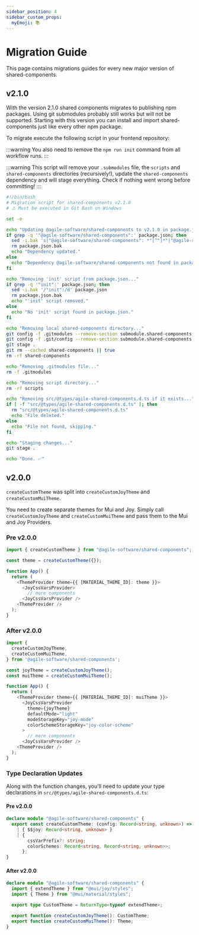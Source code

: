 ```yaml
---
sidebar_position: 4
sidebar_custom_props:
  myEmoji: 📚
---
```


# Migration Guide

This page contains migrations guides for every new major version of shared-components.

## v2.1.0

With the version 2.1.0 shared components migrates to publishing npm packages. Using git submodules probably still works but will not be supported.
Starting with this version you can install and import shared-components just like every other npm package.

To migrate execute the following script in your frontend repository:

:::warning
You also need to remove the `npm run init` command from all workflow runs.
:::

:::warning
This script will remove your `.submodules` file, the `scripts` and `shared-components` directories (recursively!), update the `shared-components` dependency and will stage everything. Check if nothing went wrong before committing!
:::

```bash title="migration.sh"
#!/bin/bash
# Migration script for shared-components v2.1.0
# ⚠️ Must be executed in Git Bash on Windows

set -e

echo "Updating @agile-software/shared-components to v2.1.0 in package.json..."
if grep -q '"@agile-software/shared-components":' package.json; then
  sed -i.bak 's|"@agile-software/shared-components": *"[^"]*"|"@agile-software/shared-components": "^2.1.0"|' package.json
  rm package.json.bak
  echo "Dependency updated."
else
  echo "Dependency @agile-software/shared-components not found in package.json."
fi

echo "Removing 'init' script from package.json..."
if grep -q '"init":' package.json; then
  sed -i.bak '/"init":/d' package.json
  rm package.json.bak
  echo "'init' script removed."
else
  echo "No 'init' script found in package.json."
fi

echo "Removing local shared-components directory..."
git config -f .gitmodules --remove-section submodule.shared-components || true
git config -f .git/config --remove-section submodule.shared-components || true
git stage .
git rm --cached shared-components || true
rm -rf shared-components

echo "Removing .gitmodules file..."
rm -f .gitmodules

echo "Removing script directory..."
rm -rf scripts

echo "Removing src/@types/agile-shared-components.d.ts if it exists..."
if [ -f "src/@types/agile-shared-components.d.ts" ]; then
  rm "src/@types/agile-shared-components.d.ts"
  echo "File deleted."
else
  echo "File not found, skipping."
fi

echo "Staging changes..."
git stage .

echo "Done. ✅"
```

## v2.0.0

`createCustomTheme` was split into `createCustomJoyTheme` and `createCustomMuiTheme`.

You need to create separate themes for Mui and Joy. Simply call `createCustomJoyTheme` and `createCustomMuiTheme` and pass them to the Mui and Joy Providers.

### Pre v2.0.0

```ts title="App.tsx"
import { createCustomTheme } from "@agile-software/shared-components";

const theme = createCustomTheme({});

function App() {
  return (
    <ThemeProvider theme={{ [MATERIAL_THEME_ID]: theme }}>
      <JoyCssVarsProvider>
        // more components
      <JoyCssVarsProvider />
    <ThemeProvider />
  );
}
```

### After v2.0.0

```ts title="App.tsx"
import {
  createCustomJoyTheme,
  createCustomMuiTheme,
} from '@agile-software/shared-components';

const joyTheme = createCustomJoyTheme();
const muiTheme = createCustomMuiTheme();

function App() {
  return (
    <ThemeProvider theme={{ [MATERIAL_THEME_ID]: muiTheme }}>
      <JoyCssVarsProvider
        theme={joyTheme}
        defaultMode="light"
        modeStorageKey="joy-mode"
        colorSchemeStorageKey="joy-color-scheme"
      >
        // more components
      <JoyCssVarsProvider />
    <ThemeProvider />
  );
}
```

### Type Declaration Updates

Along with the function changes, you'll need to update your type declarations in `src/@types/agile-shared-components.d.ts`:

#### Pre v2.0.0

```ts title="src/@types/agile-shared-components.d.ts"
declare module "@agile-software/shared-components" {
  export const createCustomTheme: (config: Record<string, unknown>) =>
    | { $$joy: Record<string, unknown> }
    | {
        cssVarPrefix?: string;
        colorSchemes: Record<string, Record<string, unknown>>;
      };
}
```

#### After v2.0.0

```ts title="src/@types/agile-shared-components.d.ts"
declare module "@agile-software/shared-components" {
  import { extendTheme } from "@mui/joy/styles";
  import { Theme } from "@mui/material/styles";

  export type CustomTheme = ReturnType<typeof extendTheme>;

  export function createCustomJoyTheme(): CustomTheme;
  export function createCustomMuiTheme(): Theme;
}
```
